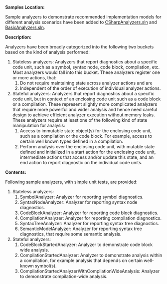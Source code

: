 ﻿**Samples Location:**

Sample analyzers to demonstrate recommended implementation models for different analysis scenarios have been added to [CSharpAnalyzers.sln](..//..//src//Samples//CSharp//Analyzers//CSharpAnalyzers.sln) and [BasicAnalyzers.sln](..//..//src//Samples//VisualBasic//Analyzers//BasicAnalyzers.sln).

**Description:**

Analyzers have been broadly categorized into the following two buckets based on the kind of analysis performed:
  1. Stateless analyzers: Analyzers that report diagnostics about a specific code unit, such as a symbol, syntax node, code block, compilation, etc. Most analyzers would fall into this bucket.
     These analyzers register one or more actions, that:
     1. Do not require maintaining state across analyzer actions and are
     2. Independent of the order of execution of individual analyzer actions.
  2. Stateful analyzers: Analyzers that report diagnostics about a specific code unit, but in context of an enclosing code unit such as a code block or a compilation. These represent slightly more complicated analyzers that require more powerful and wider analysis and hence need careful design to achieve efficient analyzer execution without memory leaks.
     These analyzers require at least one of the following kind of state manipulation for analysis:
     1. Access to immutable state object(s) for the enclosing code unit, such as a compilation or the code block. For example, access to certain well known types defined in a compilation.
     2. Perform analysis over the enclosing code unit, with mutable state defined and initialized in a start action for the enclosing code unit, intermediate actions that access and/or update this state, and an end action to report diagnostic on the individual code units.
		
**Contents:**
	
Following sample analyzers, with simple unit tests, are provided:
  1. Stateless analyzers:
     1. SymbolAnalyzer: Analyzer for reporting symbol diagnostics.
     2. SyntaxNodeAnalyzer: Analyzer for reporting syntax node diagnostics.
     3. CodeBlockAnalyzer: Analyzer for reporting code block diagnostics.
     4. CompilationAnalyzer: Analyzer for reporting compilation diagnostics.
     5. SyntaxTreeAnalyzer: Analyzer for reporting syntax tree diagnostics.
     6. SemanticModelAnalyzer: Analyzer for reporting syntax tree diagnostics, that require some semantic analysis.
  2. Stateful analyzers:
     1. CodeBlockStartedAnalyzer: Analyzer to demonstrate code block wide analysis.
     2. CompilationStartedAnalyzer: Analyzer to demonstrate analysis within a compilation, for example analysis that depends on certain well-known symbol(s).
     3. CompilationStartedAnalyzerWithCompilationWideAnalysis: Analyzer to demonstrate compilation-wide analysis.
